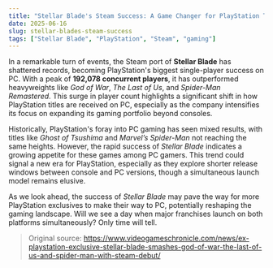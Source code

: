 ```yaml
---
title: "Stellar Blade's Steam Success: A Game Changer for PlayStation Titles"
date: 2025-06-16
slug: stellar-blades-steam-success
tags: ["Stellar Blade", "PlayStation", "Steam", "gaming"]
---
```


In a remarkable turn of events, the Steam port of **Stellar Blade** has shattered records, becoming PlayStation's biggest single-player success on PC. With a peak of **192,078 concurrent players**, it has outperformed heavyweights like *God of War*, *The Last of Us*, and *Spider-Man Remastered*. This surge in player count highlights a significant shift in how PlayStation titles are received on PC, especially as the company intensifies its focus on expanding its gaming portfolio beyond consoles.

Historically, PlayStation's foray into PC gaming has seen mixed results, with titles like *Ghost of Tsushima* and *Marvel’s Spider-Man* not reaching the same heights. However, the rapid success of *Stellar Blade* indicates a growing appetite for these games among PC gamers. This trend could signal a new era for PlayStation, especially as they explore shorter release windows between console and PC versions, though a simultaneous launch model remains elusive.

As we look ahead, the success of *Stellar Blade* may pave the way for more PlayStation exclusives to make their way to PC, potentially reshaping the gaming landscape. Will we see a day when major franchises launch on both platforms simultaneously? Only time will tell.

> Original source: https://www.videogameschronicle.com/news/ex-playstation-exclusive-stellar-blade-smashes-god-of-war-the-last-of-us-and-spider-man-with-steam-debut/